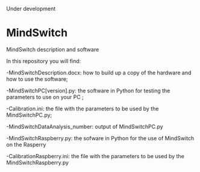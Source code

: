 Under development

# MindSwitch
MindSwitch description and software

In this repository you will find:

-MindSwitchDescription.docx: how to build up a copy of the hardware and how to use the software;

-MindSwitchPC[version].py: the software in Python for testing the parameters to use on your PC ;

-Calibration.ini: the file with the parameters to be used by the MindSwitchPC.py;

-MindSwitchDataAnalysis_number: output of MindSwitchPC.py 

-MindSwitchRaspberry.py: the sofware in Python for the use of MindSwitch on the Rasperry

-CalibrationRaspberry.ini: the file with the parameters to be used by the MindSwitchRaspberry.py


